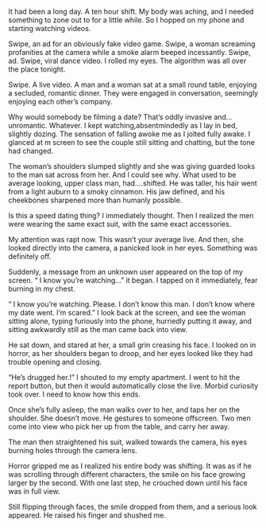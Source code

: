 It had been a long day. A ten hour shift. My body was aching, and I needed something to zone out to for a little while. So I hopped on my phone and starting watching videos. 
   
 Swipe, an ad for an obviously fake video game. Swipe, a woman screaming profanities at the camera while a smoke alarm beeped incessantly. Swipe, ad. Swipe, viral dance video. I rolled my eyes. The algorithm was all over the place tonight.
   
 Swipe. A live video. A man and a woman sat at a small round table, enjoying a secluded, romantic dinner. They were engaged in conversation, seemingly enjoying each other’s company. 
  
 Why would somebody be filming a date? That’s oddly invasive and…unromantic. Whatever. I kept watching,absentmindedly as I lay in bed, slightly dozing. The sensation of falling awoke me as I jolted fully awake. I glanced at m screen to see the couple still sitting and chatting, but the tone had changed. 
   
 The woman’s shoulders slumped slightly and she was giving guarded looks to the man sat across from her. And I could see why. What used to be average looking, upper class man, had….shifted. He was taller, his hair went from a light auburn to a smoky cinnamon. His jaw defined, and his cheekbones sharpened more than humanly possible.
   
 Is this a speed dating thing? I immediately thought. Then I realized the men were wearing the same exact suit, with the same exact accessories.
   
 My attention was rapt now. This wasn’t your average live. And then, she looked directly into the camera, a panicked look in her eyes. Something was definitely off.
  
 Suddenly, a message from an unknown user appeared on the top of my screen.  “ I know you’re watching…” it began. I tapped on it immediately, fear burning in my chest. 
   
 “ I know you’re watching. Please. I don’t know this man. I don’t know where my date went. I’m scared.” I look back at the screen, and see the woman sitting alone, typing furiously into the phone, hurriedly putting it away, and sitting awkwardly still as the man came back into view.
     
 He sat down, and stared at her, a small grin creasing his face. I looked on in horror, as her shoulders began to droop, and her eyes looked like they had trouble opening and closing. 
    
 “He’s drugged her.!” I shouted to my empty apartment. I went to hit the report button, but then it would automatically close the live. Morbid curiosity took over. I need to know how this ends. 
     
 Once she’s fully asleep, the man walks over to her, and taps her on the shoulder. She doesn’t move. He gestures to someone offscreen. Two men come into view who pick her up from the table, and carry her away.
     
 The man then straightened his suit, walked towards the camera, his eyes burning holes through the camera lens. 
     
 Horror gripped me as I realized his entire body was shifting. It was as if he was scrolling through different characters, the smile on his face growing larger by the second. With one last step, he crouched down until his face was in full view.
    
 Still flipping through faces, the smile dropped from them, and a serious look appeared. He raised his finger and shushed me.